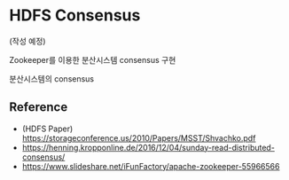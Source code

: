 # HDFS Consensus

(작성 예정)

Zookeeper를 이용한 분산시스템 consensus 구현

분산시스템의 consensus

## Reference
- (HDFS Paper) https://storageconference.us/2010/Papers/MSST/Shvachko.pdf
- https://henning.kropponline.de/2016/12/04/sunday-read-distributed-consensus/
- https://www.slideshare.net/iFunFactory/apache-zookeeper-55966566
